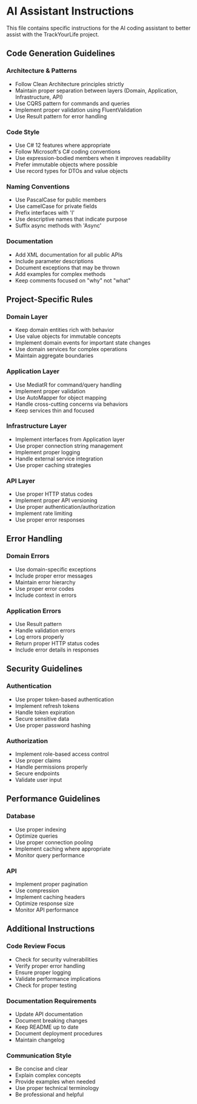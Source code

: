 # AI Assistant Instructions

This file contains specific instructions for the AI coding assistant to better assist with the TrackYourLife project.

## Code Generation Guidelines

### Architecture & Patterns

- Follow Clean Architecture principles strictly
- Maintain proper separation between layers (Domain, Application, Infrastructure, API)
- Use CQRS pattern for commands and queries
- Implement proper validation using FluentValidation
- Use Result pattern for error handling

### Code Style

- Use C# 12 features where appropriate
- Follow Microsoft's C# coding conventions
- Use expression-bodied members when it improves readability
- Prefer immutable objects where possible
- Use record types for DTOs and value objects

### Naming Conventions

- Use PascalCase for public members
- Use camelCase for private fields
- Prefix interfaces with 'I'
- Use descriptive names that indicate purpose
- Suffix async methods with 'Async'

### Documentation

- Add XML documentation for all public APIs
- Include parameter descriptions
- Document exceptions that may be thrown
- Add examples for complex methods
- Keep comments focused on "why" not "what"

## Project-Specific Rules

### Domain Layer

- Keep domain entities rich with behavior
- Use value objects for immutable concepts
- Implement domain events for important state changes
- Use domain services for complex operations
- Maintain aggregate boundaries

### Application Layer

- Use MediatR for command/query handling
- Implement proper validation
- Use AutoMapper for object mapping
- Handle cross-cutting concerns via behaviors
- Keep services thin and focused

### Infrastructure Layer

- Implement interfaces from Application layer
- Use proper connection string management
- Implement proper logging
- Handle external service integration
- Use proper caching strategies

### API Layer

- Use proper HTTP status codes
- Implement proper API versioning
- Use proper authentication/authorization
- Implement rate limiting
- Use proper error responses

## Error Handling

### Domain Errors

- Use domain-specific exceptions
- Include proper error messages
- Maintain error hierarchy
- Use proper error codes
- Include context in errors

### Application Errors

- Use Result pattern
- Handle validation errors
- Log errors properly
- Return proper HTTP status codes
- Include error details in responses

## Security Guidelines

### Authentication

- Use proper token-based authentication
- Implement refresh tokens
- Handle token expiration
- Secure sensitive data
- Use proper password hashing

### Authorization

- Implement role-based access control
- Use proper claims
- Handle permissions properly
- Secure endpoints
- Validate user input

## Performance Guidelines

### Database

- Use proper indexing
- Optimize queries
- Use proper connection pooling
- Implement caching where appropriate
- Monitor query performance

### API

- Implement proper pagination
- Use compression
- Implement caching headers
- Optimize response size
- Monitor API performance

## Additional Instructions

### Code Review Focus

- Check for security vulnerabilities
- Verify proper error handling
- Ensure proper logging
- Validate performance implications
- Check for proper testing

### Documentation Requirements

- Update API documentation
- Document breaking changes
- Keep README up to date
- Document deployment procedures
- Maintain changelog

### Communication Style

- Be concise and clear
- Explain complex concepts
- Provide examples when needed
- Use proper technical terminology
- Be professional and helpful

